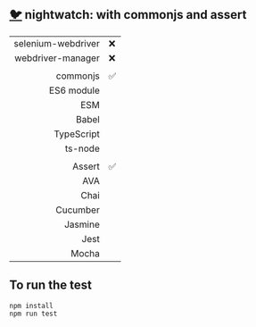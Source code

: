 ## [:bird:](https://github.com/xgirma/e2e_test_recipes/tree/master/configuration/nightwatch) nightwatch: with commonjs and assert

|   |  |
|---:|:---|
| selenium-webdriver | :x: |
| webdriver-manager | :x: |
|   |   |
| commonjs  | :white_check_mark:  |
| ES6 module  |    |
| ESM  |  |
| Babel  |    |
| TypeScript  |   |
| ts-node  |  |
|   |   |
| Assert  | :white_check_mark: |
| AVA  |   |
| Chai  | |
| Cucumber  |  |
| Jasmine  |  | 
| Jest  |  | 
| Mocha  |  |

## To run the test

    npm install
    npm run test
